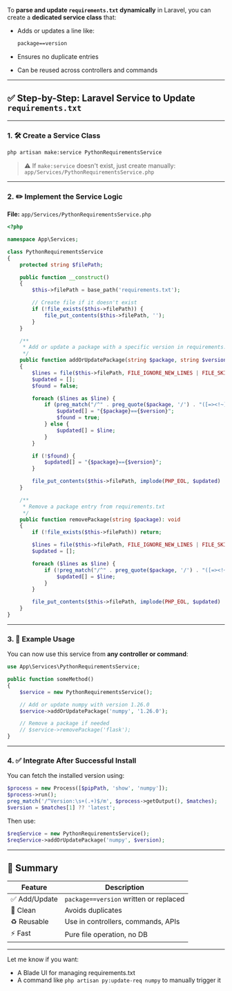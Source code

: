 To **parse and update `requirements.txt` dynamically** in Laravel, you can create a **dedicated service class** that:

* Adds or updates a line like:

  ```txt
  package==version
  ```
* Ensures no duplicate entries
* Can be reused across controllers and commands

---

## ✅ Step-by-Step: Laravel Service to Update `requirements.txt`

---

### 1. 🛠 Create a Service Class

```bash
php artisan make:service PythonRequirementsService
```

> ⚠️ If `make:service` doesn't exist, just create manually:
> `app/Services/PythonRequirementsService.php`

---

### 2. ✏️ Implement the Service Logic

**File:** `app/Services/PythonRequirementsService.php`

```php
<?php

namespace App\Services;

class PythonRequirementsService
{
    protected string $filePath;

    public function __construct()
    {
        $this->filePath = base_path('requirements.txt');

        // Create file if it doesn't exist
        if (!file_exists($this->filePath)) {
            file_put_contents($this->filePath, '');
        }
    }

    /**
     * Add or update a package with a specific version in requirements.txt
     */
    public function addOrUpdatePackage(string $package, string $version): void
    {
        $lines = file($this->filePath, FILE_IGNORE_NEW_LINES | FILE_SKIP_EMPTY_LINES);
        $updated = [];
        $found = false;

        foreach ($lines as $line) {
            if (preg_match("/^" . preg_quote($package, '/') . "([=><!~].*)?$/i", $line)) {
                $updated[] = "{$package}=={$version}";
                $found = true;
            } else {
                $updated[] = $line;
            }
        }

        if (!$found) {
            $updated[] = "{$package}=={$version}";
        }

        file_put_contents($this->filePath, implode(PHP_EOL, $updated) . PHP_EOL);
    }

    /**
     * Remove a package entry from requirements.txt
     */
    public function removePackage(string $package): void
    {
        if (!file_exists($this->filePath)) return;

        $lines = file($this->filePath, FILE_IGNORE_NEW_LINES | FILE_SKIP_EMPTY_LINES);
        $updated = [];

        foreach ($lines as $line) {
            if (!preg_match("/^" . preg_quote($package, '/') . "([=><!~].*)?$/i", $line)) {
                $updated[] = $line;
            }
        }

        file_put_contents($this->filePath, implode(PHP_EOL, $updated) . PHP_EOL);
    }
}
```

---

### 3. 🧪 Example Usage

You can now use this service from **any controller or command**:

```php
use App\Services\PythonRequirementsService;

public function someMethod()
{
    $service = new PythonRequirementsService();

    // Add or update numpy with version 1.26.0
    $service->addOrUpdatePackage('numpy', '1.26.0');

    // Remove a package if needed
    // $service->removePackage('flask');
}
```

---

### 4. ✅ Integrate After Successful Install

You can fetch the installed version using:

```php
$process = new Process([$pipPath, 'show', 'numpy']);
$process->run();
preg_match('/^Version:\s+(.+)$/m', $process->getOutput(), $matches);
$version = $matches[1] ?? 'latest';
```

Then use:

```php
$reqService = new PythonRequirementsService();
$reqService->addOrUpdatePackage('numpy', $version);
```

---

## 🔄 Summary

| Feature      | Description                            |
| ------------ | -------------------------------------- |
| ✅ Add/Update | `package==version` written or replaced |
| 🧽 Clean     | Avoids duplicates                      |
| ♻️ Reusable  | Use in controllers, commands, APIs     |
| ⚡ Fast       | Pure file operation, no DB             |

---

Let me know if you want:

* A Blade UI for managing requirements.txt
* A command like `php artisan py:update-req numpy` to manually trigger it

